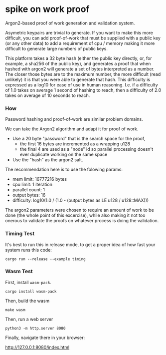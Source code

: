 # spike on work proof

<!-- cargo-rdme start -->

Argon2-based proof of work generation and validation system.

Asymetric keypairs are trivial to generate. If you want to make this more
difficult, you can add proof-of-work that must be supplied with a public
key (or any other data) to add a requirement of cpu / memory making it
more difficult to generate large numbers of public keys.

This platform takes a 32 byte hash (either the public key directly,
or, for example, a sha256 of the public key), and generates a proof
that when hashed with argon2 will generate a set of bytes interpreted
as a number. The closer those bytes are to the maximum number, the
more difficult (read unlikely) it is that you were able to generate
that hash. This difficulty is expressed as a log10 for ease of use
in human reasoning. I.e. if a difficulty of 1.0 takes on average 1 second
of hashing to reach, then a difficulty of 2.0 takes on average of
10 seconds to reach.

### How

Password hashing and proof-of-work are similar problem domains.

We can take the Argon2 algorithm and adapt it for proof of work.

- Use a 20 byte "password" that is the search space for the proof,
  - the first 16 bytes are incremented as a wrapping u128
  - the final 4 are used as a "node" id so parallel processing
    doesn't ever duplicate working on the same space
- Use the "hash" as the argon2 salt.

The recommendation here is to use the folowing params:

- mem limit: 16777216 bytes
- cpu limit: 1 iteration
- parallel count: 1
- output bytes: 16
- difficulty: log10(1.0 / (1.0 - (output bytes as LE u128 / u128::MAX)))

The argon2 parameters were chosen to require an amount of work to be done
(the whole point of this excercise), while also making it not too onerous
to validate the proofs on whatever process is doing the validation.

<!-- cargo-rdme end -->

### Timing Test

It's best to run this in release mode, to get a proper idea of how fast your system runs this code:

```
cargo run --release --example timing
```

### Wasm Test

First, install `wasm-pack`.

```
cargo install wasm-pack
```

Then, build the wasm

```
make wasm
```

Then, run a web server

```
python3 -m http.server 8080
```

Finally, navigate there in your browser:

http://127.0.0.1:8080/index.html
